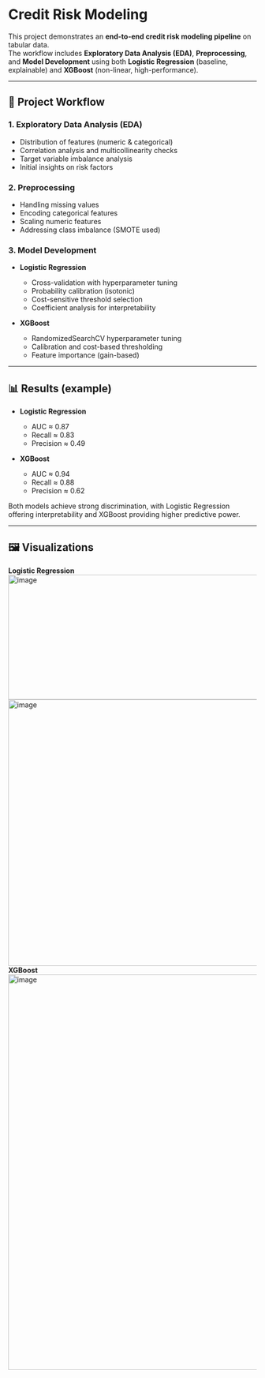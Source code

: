 # Credit Risk Modeling

This project demonstrates an **end-to-end credit risk modeling pipeline** on tabular data.  
The workflow includes **Exploratory Data Analysis (EDA)**, **Preprocessing**, and **Model Development** using both **Logistic Regression** (baseline, explainable) and **XGBoost** (non-linear, high-performance).

---

## 🔎 Project Workflow

### 1. Exploratory Data Analysis (EDA)
- Distribution of features (numeric & categorical)  
- Correlation analysis and multicollinearity checks  
- Target variable imbalance analysis  
- Initial insights on risk factors

### 2. Preprocessing
- Handling missing values  
- Encoding categorical features  
- Scaling numeric features  
- Addressing class imbalance (SMOTE used)  

### 3. Model Development
- **Logistic Regression**  
  - Cross-validation with hyperparameter tuning  
  - Probability calibration (isotonic)  
  - Cost-sensitive threshold selection  
  - Coefficient analysis for interpretability  

- **XGBoost**  
  - RandomizedSearchCV hyperparameter tuning  
  - Calibration and cost-based thresholding  
  - Feature importance (gain-based)  

---

## 📊 Results (example)

- **Logistic Regression**  
  - AUC ≈ 0.87  
  - Recall ≈ 0.83  
  - Precision ≈ 0.49  

- **XGBoost**  
  - AUC ≈ 0.94  
  - Recall ≈ 0.88  
  - Precision ≈ 0.62  

Both models achieve strong discrimination, with Logistic Regression offering interpretability and XGBoost providing higher predictive power.

---

## 🖼 Visualizations
**Logistic Regression**  
<img width="1540" height="253" alt="image" src="https://github.com/user-attachments/assets/958b0d76-c804-43a9-8233-bf6c62d5465c" />
<img width="636" height="540" alt="image" src="https://github.com/user-attachments/assets/e2aafa00-8717-44e3-8561-72da4a3627e9" />
**XGBoost**  
<img width="1299" height="802" alt="image" src="https://github.com/user-attachments/assets/77611863-04ef-452b-b776-9d63154d4df5" />



